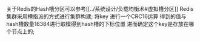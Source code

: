 关于Redis的Hash槽分区可以参考[[../系统设计/负载均衡术#虚拟槽分区]]
Redis集群采用槽指派的方式进行集群构建; 
将key 进行一个CRC16运算 得到的值与hash槽数量16384进行取模得到hash槽的下标位置  进而确定这个key是存放在哪个节点上的;


